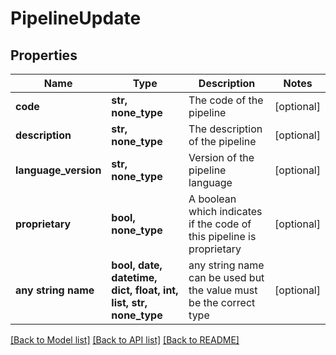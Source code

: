 # PipelineUpdate


## Properties
Name | Type | Description | Notes
------------ | ------------- | ------------- | -------------
**code** | **str, none_type** | The code of the pipeline | [optional] 
**description** | **str, none_type** | The description of the pipeline | [optional] 
**language_version** | **str, none_type** | Version of the pipeline language  | [optional] 
**proprietary** | **bool, none_type** | A boolean which indicates if the code of this pipeline is proprietary | [optional] 
**any string name** | **bool, date, datetime, dict, float, int, list, str, none_type** | any string name can be used but the value must be the correct type | [optional]

[[Back to Model list]](../README.md#documentation-for-models) [[Back to API list]](../README.md#documentation-for-api-endpoints) [[Back to README]](../README.md)


